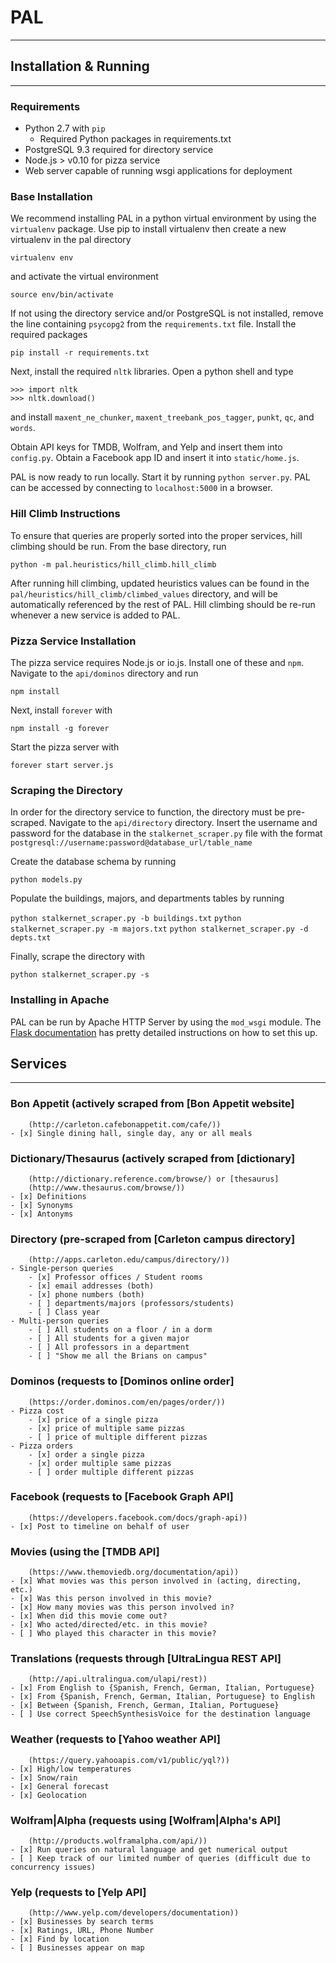 # PAL
---------

## Installation & Running
--------------------------------
### Requirements
- Python 2.7 with `pip`
    - Required Python packages in requirements.txt
- PostgreSQL 9.3 required for directory service
- Node.js > v0.10 for pizza service
- Web server capable of running wsgi applications for deployment

### Base Installation
We recommend installing PAL in a python virtual environment by using the `virtualenv` package.
Use pip to install virtualenv then create a new virtualenv in the pal directory

`virtualenv env`

and activate the virtual environment

`source env/bin/activate`

If not using the directory service and/or PostgreSQL is not installed, remove the line containing
`psycopg2` from the `requirements.txt` file. Install the required packages

`pip install -r requirements.txt`

Next, install the required `nltk` libraries. Open a python shell and type

~~~
>>> import nltk
>>> nltk.download()
~~~

and install `maxent_ne_chunker`, `maxent_treebank_pos_tagger`, `punkt`, `qc`, and `words`.

Obtain API keys for TMDB, Wolfram, and Yelp and insert them into `config.py`.
Obtain a Facebook app ID and insert it into `static/home.js`.

PAL is now ready to run locally. Start it by running `python server.py`.
PAL can be accessed by connecting to `localhost:5000` in a browser.

### Hill Climb Instructions
To ensure that queries are properly sorted into the proper services,
hill climbing should be run. From the base directory, run

`python -m pal.heuristics/hill_climb.hill_climb`

After running hill climbing, updated heuristics values can be found in the
`pal/heuristics/hill_climb/climbed_values` directory, and will be automatically
referenced by the rest of PAL. Hill climbing should be re-run whenever a new
service is added to PAL.

### Pizza Service Installation
The pizza service requires Node.js or io.js. Install one of these and `npm`.
Navigate to the `api/dominos` directory and run

`npm install`

Next, install `forever` with

`npm install -g forever`

Start the pizza server with

`forever start server.js`

### Scraping the Directory
In order for the directory service to function, the directory must be
pre-scraped. Navigate to the `api/directory` directory. Insert the
username and password for the database in the `stalkernet_scraper.py`
file with the format `postgresql://username:password@database_url/table_name`

Create the database schema by running

`python models.py`

Populate the buildings, majors, and departments tables by running

`python stalkernet_scraper.py -b buildings.txt`
`python stalkernet_scraper.py -m majors.txt`
`python stalkernet_scraper.py -d depts.txt`

Finally, scrape the directory with

`python stalkernet_scraper.py -s`

### Installing in Apache
PAL can be run by Apache HTTP Server by using the `mod_wsgi` module.
The [Flask documentation](http://flask.pocoo.org/docs/0.10/deploying/mod_wsgi/)
has pretty detailed instructions on how to set this up.


## Services
--------------------------------
### Bon Appetit (actively scraped from [Bon Appetit website]
        (http://carleton.cafebonappetit.com/cafe/))
    - [x] Single dining hall, single day, any or all meals

### Dictionary/Thesaurus (actively scraped from [dictionary]
        (http://dictionary.reference.com/browse/) or [thesaurus]
        (http://www.thesaurus.com/browse/))
    - [x] Definitions
    - [x] Synonyms
    - [x] Antonyms

### Directory (pre-scraped from [Carleton campus directory]
        (http://apps.carleton.edu/campus/directory/))
    - Single-person queries
        - [x] Professor offices / Student rooms
        - [x] email addresses (both)
        - [x] phone numbers (both)
        - [ ] departments/majors (professors/students)
        - [ ] Class year
    - Multi-person queries
        - [ ] All students on a floor / in a dorm
        - [ ] All students for a given major
        - [ ] All professors in a department
        - [ ] "Show me all the Brians on campus"

### Dominos (requests to [Dominos online order]
        (https://order.dominos.com/en/pages/order/))
    - Pizza cost
        - [x] price of a single pizza
        - [x] price of multiple same pizzas
        - [ ] price of multiple different pizzas
    - Pizza orders
        - [x] order a single pizza
        - [x] order multiple same pizzas
        - [ ] order multiple different pizzas

### Facebook (requests to [Facebook Graph API]
        (https://developers.facebook.com/docs/graph-api))
    - [x] Post to timeline on behalf of user

### Movies (using the [TMDB API]
        (https://www.themoviedb.org/documentation/api))
    - [x] What movies was this person involved in (acting, directing, etc.)
    - [x] Was this person involved in this movie?
    - [x] How many movies was this person involved in?
    - [x] When did this movie come out?
    - [x] Who acted/directed/etc. in this movie?
    - [ ] Who played this character in this movie?

### Translations (requests through [UltraLingua REST API]
        (http://api.ultralingua.com/ulapi/rest))
    - [x] From English to {Spanish, French, German, Italian, Portuguese}
    - [x] From {Spanish, French, German, Italian, Portuguese} to English
    - [x] Between {Spanish, French, German, Italian, Portuguese}
    - [ ] Use correct SpeechSynthesisVoice for the destination language

### Weather (requests to [Yahoo weather API]
        (https://query.yahooapis.com/v1/public/yql?))
    - [x] High/low temperatures
    - [x] Snow/rain
    - [x] General forecast
    - [x] Geolocation

### Wolfram|Alpha (requests using [Wolfram|Alpha's API]
        (http://products.wolframalpha.com/api/))
    - [x] Run queries on natural language and get numerical output
    - [ ] Keep track of our limited number of queries (difficult due to concurrency issues)

### Yelp (requests to [Yelp API]
        (http://www.yelp.com/developers/documentation))
    - [x] Businesses by search terms
    - [x] Ratings, URL, Phone Number
    - [x] Find by location
    - [ ] Businesses appear on map
